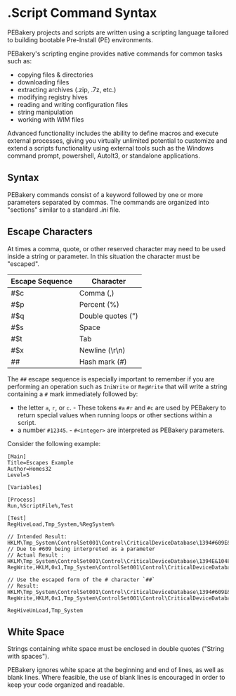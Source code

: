 # .Script Command Syntax

PEBakery projects and scripts are written using a scripting language tailored to building bootable Pre-Install (PE) environments.

PEBakery's scripting engine provides native commands for common tasks such as:

- copying files & directories
- downloading files
- extracting archives (.zip, .7z, etc.)
- modifying registry hives
- reading and writing configuration files
- string manipulation
- working with WIM files

Advanced functionality includes the ability to define macros and execute external processes, giving you virtually unlimited potential to customize and extend a scripts functionality using external tools such as the Windows command prompt, powershell, AutoIt3, or standalone applications.

## Syntax

PEBakery commands consist of a keyword followed by one or more parameters separated by commas. The commands are organized into "sections" similar to a standard _.ini_ file.

## Escape Characters

At times a comma, quote, or other reserved character may need to be used inside a string or parameter. In this situation the character must be "escaped".

| Escape Sequence | Character |
| --- | --- |
| #$c | Comma (,) |
| #$p | Percent (%) |
| #$q | Double quotes (") |
| #$s | Space |
| #$t | Tab |
| #$x | Newline (\r\n) |
| ##  | Hash mark (#) |

The `##` escape sequence is especially important to remember if you are performing an operation such as `IniWrite` or `RegWrite` that will write a string containing a `#` mark immediately followed by:

- the letter `a`, `r`, or `c`. - These tokens `#a` `#r` and `#c` are used by PEBakery to return special values when running loops or other sections within a script.
- a number `#12345`. - `#<integer>` are interpreted as PEBakery parameters.

Consider the following example:

```pebakery
[Main]
Title=Escapes Example
Author=Homes32
Level=5

[Variables]

[Process]
Run,%ScriptFile%,Test

[Test]
RegHiveLoad,Tmp_System,%RegSystem%

// Intended Result: HKLM\Tmp_System\ControlSet001\Control\CriticalDeviceDatabase\1394#609E&10483\Service
// Due to #609 being interpreted as a parameter
// Actual Result : HKLM\Tmp_System\ControlSet001\Control\CriticalDeviceDatabase\1394E&10483\Service
RegWrite,HKLM,0x1,Tmp_System\ControlSet001\Control\CriticalDeviceDatabase\1394#609E&10483,Service,sbp2port

// Use the escaped form of the # character `##`
// Result: HKLM\Tmp_System\ControlSet001\Control\CriticalDeviceDatabase\1394#609E&10483\Service
RegWrite,HKLM,0x1,Tmp_System\ControlSet001\Control\CriticalDeviceDatabase\1394##609E&10483,Service,sbp2port

RegHiveUnLoad,Tmp_System
```

## White Space

Strings containing white space must be enclosed in double quotes ("String with spaces").

PEBakery ignores white space at the beginning and end of lines, as well as blank lines. Where feasible, the use of blank lines is encouraged in order to keep your code organized and readable.
